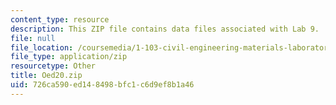 ```yaml
---
content_type: resource
description: This ZIP file contains data files associated with Lab 9.
file: null
file_location: /coursemedia/1-103-civil-engineering-materials-laboratory-spring-2004/726ca590ed148498bfc1c6d9ef8b1a46_Oed20.zip
file_type: application/zip
resourcetype: Other
title: Oed20.zip
uid: 726ca590-ed14-8498-bfc1-c6d9ef8b1a46
---
```

